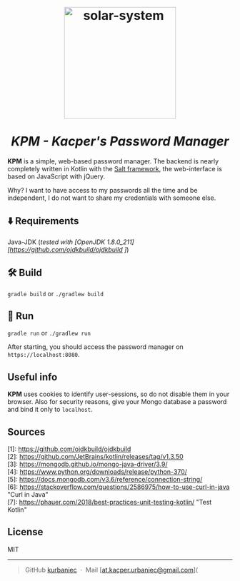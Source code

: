 <h1 align="center">
  <br>
  <img src="src/main/resources/web/favicon.ico" alt="solar-system" width="250"></a>
  <br>
  <br>
   <i><b>KPM</b> - Kacper's Password Manager</i>
</h1>

**KPM** is a simple, web-based password manager. The backend is nearly completely written in Kotlin with the [Salt framework](https://github.com/kurbaniec-tgm/salt),  the web-interface is based on JavaScript with jQuery.

Why? I want to have access to my passwords all the time and be independent, I do not want to share my credentials with someone else.

## ⬇️ Requirements

Java-JDK (*tested with [OpenJDK 1.8.0_211][https://github.com/ojdkbuild/ojdkbuild ]*)

## 🛠️ Build

`gradle build`  or  `./gradlew build`

## 🚴 Run

`gradle run` or  `./gradlew run`

After starting, you should access the password manager on `https://localhost:8080`.

## Useful info

**KPM** uses cookies to identify user-sessions, so do not disable them in your browser. Also for security reasons, give your Mongo database a password and bind it only to `localhost`. 

## Sources

\[1]: https://github.com/ojdkbuild/ojdkbuild        
\[2]: https://github.com/JetBrains/kotlin/releases/tag/v1.3.50         
\[3]: https://mongodb.github.io/mongo-java-driver/3.9/       
\[4]: https://www.python.org/downloads/release/python-370/       
\[5]: https://docs.mongodb.com/v3.6/reference/connection-string/       
\[6]:  https://stackoverflow.com/questions/2586975/how-to-use-curl-in-java	"Curl in Java"        
\[7]:  https://phauer.com/2018/best-practices-unit-testing-kotlin/  "Test Kotlin"      

## License

MIT

---

> GitHub [kurbaniec](https://github.com/kurbaniec-tgm) &nbsp;&middot;&nbsp;
> Mail [at.kacper.urbaniec@gmail.com](